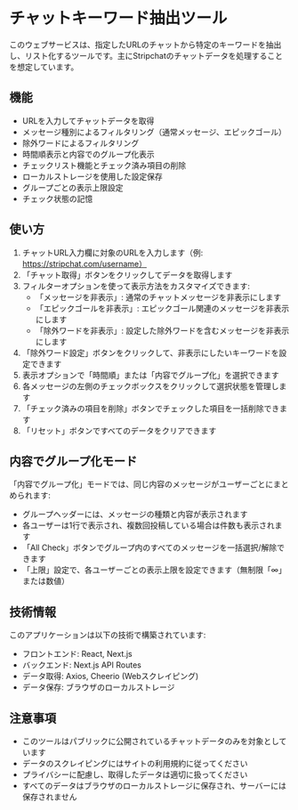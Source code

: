 # チャットキーワード抽出ツール

このウェブサービスは、指定したURLのチャットから特定のキーワードを抽出し、リスト化するツールです。主にStripchatのチャットデータを処理することを想定しています。

## 機能

- URLを入力してチャットデータを取得
- メッセージ種別によるフィルタリング（通常メッセージ、エピックゴール）
- 除外ワードによるフィルタリング
- 時間順表示と内容でのグループ化表示
- チェックリスト機能とチェック済み項目の削除
- ローカルストレージを使用した設定保存
- グループごとの表示上限設定
- チェック状態の記憶

## 使い方

1. チャットURL入力欄に対象のURLを入力します（例: https://stripchat.com/username）
2. 「チャット取得」ボタンをクリックしてデータを取得します
3. フィルターオプションを使って表示方法をカスタマイズできます:
   - 「メッセージを非表示」: 通常のチャットメッセージを非表示にします
   - 「エピックゴールを非表示」: エピックゴール関連のメッセージを非表示にします
   - 「除外ワードを非表示」: 設定した除外ワードを含むメッセージを非表示にします
4. 「除外ワード設定」ボタンをクリックして、非表示にしたいキーワードを設定できます
5. 表示オプションで「時間順」または「内容でグループ化」を選択できます
6. 各メッセージの左側のチェックボックスをクリックして選択状態を管理します
7. 「チェック済みの項目を削除」ボタンでチェックした項目を一括削除できます
8. 「リセット」ボタンですべてのデータをクリアできます

## 内容でグループ化モード

「内容でグループ化」モードでは、同じ内容のメッセージがユーザーごとにまとめられます:

- グループヘッダーには、メッセージの種類と内容が表示されます
- 各ユーザーは1行で表示され、複数回投稿している場合は件数も表示されます
- 「All Check」ボタンでグループ内のすべてのメッセージを一括選択/解除できます
- 「上限」設定で、各ユーザーごとの表示上限を設定できます（無制限「∞」または数値）

## 技術情報

このアプリケーションは以下の技術で構築されています:

- フロントエンド: React, Next.js
- バックエンド: Next.js API Routes
- データ取得: Axios, Cheerio (Webスクレイピング)
- データ保存: ブラウザのローカルストレージ

## 注意事項

- このツールはパブリックに公開されているチャットデータのみを対象としています
- データのスクレイピングにはサイトの利用規約に従ってください
- プライバシーに配慮し、取得したデータは適切に扱ってください
- すべてのデータはブラウザのローカルストレージに保存され、サーバーには保存されません